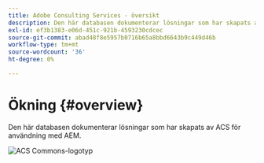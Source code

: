 ```yaml
---
title: Adobe Consulting Services - översikt
description: Den här databasen dokumenterar lösningar som har skapats av ACS för användning med AEM.
exl-id: ef3b1383-e06d-451c-921b-4593230cdcec
source-git-commit: abad48f8e5957b0716b65a8bbd6643b9c449d46b
workflow-type: tm+mt
source-wordcount: '36'
ht-degree: 0%

---
```


# Ökning {#overview}

Den här databasen dokumenterar lösningar som har skapats av ACS för användning med AEM.

![ACS Commons-logotyp](assets/acs-commons.png)

